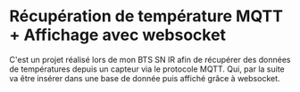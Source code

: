 
# Récupération de température MQTT + Affichage avec websocket

C'est un projet réalisé lors de mon BTS SN IR afin de récupérer des données de températures depuis un capteur via le protocole MQTT. Qui, par la suite va être insérer dans une base de donnée puis affiché grâce à websocket.

